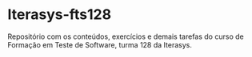# Iterasys-fts128
Repositório com os conteúdos, exercícios e demais tarefas do curso de Formação em Teste de Software, turma 128 da Iterasys.
